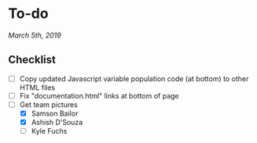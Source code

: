 # To-do
*March 5th, 2019*

## Checklist
- [ ] Copy updated Javascript variable population code (at bottom) to other HTML files
- [ ] Fix "documentation.html" links at bottom of page
- [ ] Get team pictures
  - [x] Samson Bailor
  - [x] Ashish D'Souza
  - [ ] Kyle Fuchs

